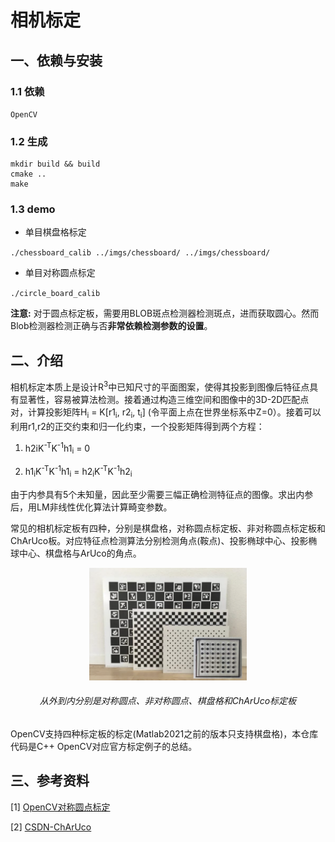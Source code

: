 # 相机标定

## 一、依赖与安装

### 1.1 依赖

`OpenCV`

### 1.2 生成

```
mkdir build && build
cmake ..
make
```

### 1.3 demo

* 单目棋盘格标定

`./chessboard_calib ../imgs/chessboard/ ../imgs/chessboard/`

* 单目对称圆点标定

`./circle_board_calib` 

**注意:** 对于圆点标定板，需要用BLOB斑点检测器检测斑点，进而获取圆心。然而Blob检测器检测正确与否**非常依赖检测参数的设置**。



## 二、介绍

相机标定本质上是设计R<sup>3</sup>中已知尺寸的平面图案，使得其投影到图像后特征点具有显著性，容易被算法检测。接着通过构造三维空间和图像中的3D-2D匹配点对，计算投影矩阵H<sub>i</sub> = K[r1<sub>i</sub>, r2<sub>i</sub>, t<sub>i</sub>] (令平面上点在世界坐标系中Z=0）。接着可以利用r1,r2的正交约束和归一化约束，一个投影矩阵得到两个方程：

1. h2i</sub>K<sup>-T</sup>K<sup>-1</sup>h1<sub>i</sub> = 0

2. h1<sub>i</sub>K<sup>-T</sup>K<sup>-1</sup>h1<sub>i</sub> = h2<sub>i</sub>K<sup>-T</sup>K<sup>-1</sup>h2<sub>i</sub> 

由于内参具有5个未知量，因此至少需要三幅正确检测特征点的图像。求出内参后，用LM非线性优化算法计算畸变参数。

常见的相机标定板有四种，分别是棋盘格，对称圆点标定板、非对称圆点标定板和ChArUco板。对应特征点检测算法分别检测角点(鞍点)、投影椭球中心、投影椭球中心、棋盘格与ArUco的角点。

<p align="center"><img src="./resources/calib_board.png" width=50%></p>

<h6 align="center">从外到内分别是对称圆点、非对称圆点、棋盘格和ChArUco标定板</h6>

OpenCV支持四种标定板的标定(Matlab2021之前的版本只支持棋盘格)，本仓库代码是C++ OpenCV对应官方标定例子的总结。

## 三、参考资料

[1] [OpenCV对称圆点标定](https://blog.csdn.net/weixin_51229250/article/details/120009716)

[2] [CSDN-ChArUco](https://blog.csdn.net/zhy29563/article/details/119039163)

